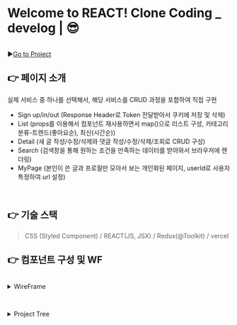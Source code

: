 # Welcome to REACT! Clone Coding _ develog |  😎
![]()

▶️[Go to Project](https://hanghae-7-w-clone.vercel.app//)

## 👉 페이지 소개
실제 서비스 중 하나를 선택해서, 해당 서비스를 CRUD 과정을 포함하여 직접 구현
- Sign up/in/out (Response Header로 Token 전달받아서 쿠키에 저장 및 삭제)
- List (props를 이용해서 컴포넌트 재사용하면서 map()으로 리스트 구성, 카테고리 분류-트렌드(좋아요순), 최신(시간순))
- Detail (새 글 작성/수정/삭제와 댓글 작성/수정/삭제/조회로 CRUD 구성)
- Search (검색창을 통해 원하는 조건을 만족하는 데이터를 받아와서 브라우저에 렌더링)
- MyPage (본인이 쓴 글과 프로필만 모아서 보는 개인화된 페이지, userId로 사용자 특정하여 url 설정)
<br>

## 👉 기술 스택
> CSS (Styled Component) / REACT(JS, JSX) / Redux(@Toolkit) / vercel <br>

## 👉 컴포넌트 구성 및 WF
![]()
<details>
<summary>WireFrame</summary>
<div markdown="1">       
  
![](https://bit.ly/3FGuSRt)
![](https://bit.ly/3hbPTcw)
![](https://bit.ly/3ftr4se)
![](https://bit.ly/3UkQ4Rb)
![](https://bit.ly/3fwWKwM)
![](https://bit.ly/3UjBLfN)
![](https://bit.ly/3U7AMQ7)

</div>
</details>
<br>

![]()
<details>
<summary> Project Tree </summary>
<div markdown="1>

![] (
  ```
Hanghae-7W-Clone
├─ README.md
├─ src
│  ├─ components
│  │  ├─ assets
│  │  │  ├─ detailHeaderLogo.png
│  │  │  ├─ fonts
│  │  │  │  ├─ FiraMono-Bold.woff
│  │  │  │  ├─ FiraMono-Medium.woff
│  │  │  │  ├─ FiraMono-Regular.woff
│  │  │  │  ├─ fonts.js
│  │  │  │  ├─ NotoSans-Black.woff
│  │  │  │  ├─ NotoSans-Bold.woff
│  │  │  │  ├─ NotoSans-Medium.woff
│  │  │  │  └─ NotoSans-Regular.woff
│  │  │  └─ GlobalStyle.jsx
│  │  ├─ detail
│  │  │  ├─ CommentCard.jsx
│  │  │  ├─ CommentContainer.jsx
│  │  │  ├─ CommentForm.jsx
│  │  │  ├─ CommentList.jsx
│  │  │  └─ DetailContainer.jsx
│  │  ├─ elements
│  │  │  ├─ Box.jsx
│  │  │  ├─ Button.jsx
│  │  │  ├─ Grid.js
│  │  │  ├─ Input.jsx
│  │  │  └─ Text.jsx
│  │  ├─ features
│  │  │  ├─ Content.jsx
│  │  │  ├─ LikeList.jsx
│  │  │  ├─ List.css
│  │  │  ├─ Post.jsx
│  │  │  ├─ PostItem.jsx
│  │  │  ├─ PostList.jsx
│  │  │  ├─ SearchList.jsx
│  │  │  └─ TimeList.jsx
│  │  ├─ Layout
│  │  │  ├─ Footer.css
│  │  │  ├─ Footer.jsx
│  │  │  ├─ Grid.jsx
│  │  │  ├─ Header.css
│  │  │  ├─ Header.jsx
│  │  │  ├─ MyPageHeader.css
│  │  │  └─ MyPageHeader.jsx
│  │  ├─ modal
│  │  │  ├─ Login.jsx
│  │  │  ├─ Modal.js
│  │  │  ├─ Portal.js
│  │  │  ├─ Potal.js
│  │  │  └─ Signup.jsx
│  │  └─ update
│  │     ├─ UpdateContent.jsx
│  │     └─ UpdateForm.jsx
│  ├─ hooks
│  │  ├─ useConfirm.jsx
│  │  └─ useInput.jsx
│  ├─ index.js
│  ├─ index.scss
│  ├─ logo.svg
│  ├─ pages
│  │  ├─ DetailPage.jsx
│  │  ├─ Editor.jsx
│  │  ├─ Home.jsx
│  │  ├─ MyPage.css
│  │  ├─ MyPage.jsx
│  │  ├─ Search.jsx
│  │  ├─ UpdatePage.jsx
│  │  └─ Write.jsx
│  ├─ redux
│  │  ├─ config
│  │  │  └─ configureStore.js
│  │  └─ modules
│  │     ├─ cmtSlice.js
│  │     ├─ imageSlice.js
│  │     ├─ listSlice.js
│  │     ├─ mypageSlice.js
│  │     ├─ postSilice2.js
│  │     ├─ postSlice.js
│  │     ├─ postSlice2.js
│  │     ├─ searchSlice.js
│  │     └─ userSlice.js
│  ├─ reportWebVitals.js
│  ├─ router
│  │  ├─ App.css
│  │  ├─ App.js
│  │  ├─ routes
│  │  │  └─ routes.js
│  │  └─ routes.js
│  ├─ serviceWorker.js
│  ├─ setupTests.js
│  └─ shared
│     ├─ Apis.js
│     └─ Cookie.js
└─ yarn.lock

```
)
</div>
</details>
<br>


## 👉 구현 기능
### 1. Sign-up / in / out (Create)
- Create : axios.post 로 서버에 onChange값을 넘겨주면서 cross-check로 프론트도 validation 한 이후, 서버로부터 Token 전달 받아서 로그인 상태 유지
- Validation : 정규표현식을 사용하여 자릿수, 대/소문자 혹은 특수문자등 서버와 공통적으로 결정한 방식으로 ID/PW 생성<br>
ㄴ 정규표현식 조건을 충족하지 않을 경우, input창 아래에 해당 조건을 만족하지 않는다는 event를 노출하여 사용자에게 알림

### 2. Posting List page (Read)
- Read : GET방식으로 서버에서 response 전달받은 내용으로 브라우저에 렌더링하여 구현. 카테고리를 나누어, 주어진 조건에 맞도록 filtering후 map으로
        브라우저에 컴포넌트 구현되도록 함. props를 통해 트렌드/최신 두 가지 카테고리의 리스트들은 Content.jsx를 재사용하여 각각의 리스트들을 나타나게 함.

### 3. Detail page (Read & Update) & Comments (CRUD)
- Read : Main page에서 List의 제목 혹은 사진을 클릭하면 개별 게시물 조회로 이동. POST 요청으로 onChange로 받은 값과, 이미지 파일은 form-data에 실어서
        enctype으로 서버에 전달함.
- Update : axios.patch로 todo.body 데이터 수정 (thunk, redux, useEffect, dispatch)
- Comment(CRUD) : 해당 게시물의 아이디값을 키값으로 갖는 기존 todoList처럼 crud 구현

### 4. Search (Read)
- Read : GET으로 전달받은 정보를 받아와서, 사용자가 검색창에 입력한 onChange value를 가지고, 원하는 검색결과를 필터링하여 브라우저에 렌더링

### 5. My-Page (Read)
- Read : userId로 개인의 포스팅 정보를 가져와서 본인만 접근할 수 있는 페이지에서 자신의 게시물을 관리, 개인 프로필 수정 및 관리 가능

### 6. Env (Enviroment Variable)
- 개발 모드와 배포모드를 나눠 개발모드일때만 redux devtool이 보이도록 구현하고 api의 url을 환경변수로 지정하였습니다.

### 7. Custom Hook
- useState에 onChange핸들러를 추가한 useInput훅을 만들었습니다.
- Global Styled-component를 이용하여 컴포넌트의 재사용성을 높인 버튼 컴포넌트 활용

### 8. Redux toolkit 활용 (thunkAPI)
- 기존 보다 코드량을 줄이고 미들웨어 개념을 통해 리듀서를 비동기 처리하는방법을 알게되었습니다. Axios를 통해 미들웨어를 활용한 비동기 처리과정에서 기초적인 Async-await 구문에서 더 나아가서 인스턴스화 시켜서 코드를 간소화 시키고 가독성을 높였습니다.

### 9. json-server - Mock server 배포
- Back-end의 API작업이 완료되지 않았을때의 상황을 가정하여 json-server를 이용하여 간단한 nosql Mock 서버 구성, 서버로 들어가는 DB들이 JSON 형식으로 제대로 들어가고 있는지 미리 확인하므로써 전달 형태를 미리 일치시키는 작업과 함께, 직렬화되지 않은 데이터들을 json.stringify를 통해 object를 string type으로 변경시켜서 전달하므로써 API 명세서를 정확하게 구현하고자 했습니다.

### 10. Redux devtool 비활성화 처리

<br>

## 👉 디자인 & css
### Styled Components : 만능 버튼
- **조건부 Styled Components `props` 사용하기 :** <br>
Todo 컴포넌트의 <Todobox />`border, color 요소를 isdone의 value에 따라 다르게 적용되도록 props 활용
- **`props.children` 을 활용한 만능 버튼 컴포넌트 구성** <br>
모든 프로젝트에 적용 가능한 혹은 스타일만 수정하여 활용가능할 정도로 구현하지는 않았으나,<br>
프로젝트 볼륨에 맞춘 color / size 속성을 활용할 수 있는 컴포넌트로 구성

### Portal로 Modal 구현
- App.js 바로 하위에 Modal 컴포넌트를 만들어서 전역상태(Boolean)를 통해 show/hide하는 모달을 생성했습니다.
- 사용자의 입장에서 계속되는 페이지 렌더링을 줄이기 위해 모달 내에서 회원가입과 로그인 정보들을 입력할 수 있는 창을 모달로 구현했습니다.
- 모달에 커스텀 훅을 사용해서 실제 서비스와 가장 유사하기 구현하려고 했습니다.

<!-- ### Mobile responsive web -->
<!-- ![](https://velog.velcdn.com/images/joyfive/post/5c91d69b-2ce0-4dbb-b3bd-7494035b2688/image.gif) -->


<br>

## 👉 배운점 & 아쉬운점
### 배운점👍
<기쁨 @joyfive>
- ** ** <br>
 

- ** ** <br>   

- ** ** <br>
  <br>

<br>

<지윤 @verocony>
- ** ** <br>
 

- ** ** <br>

<민지 @minzzjo>
- **CRUD 기능 구현 make-up** 
리덕스 툴킷을 활용하여 Axios를 통한 GET/POST/DELETE/PUT 방식의 DB전송 과정을 직접 적용해 보고 실현할 수 있게 되었다.<br>

- **협업의 시너지**
지난 몇 주간 개인과제를 계속해서 진행해 오면서, 혼자서 모든 과정을 계획하고 해결하는 과정에서 많은 어려움을 겪었고, 함께 손발을 맞춰서 최종 결과물을 내는 데 있어서 버거움이 있었다. 이번 주차에서는 그동안 개선해야 한다고 생각했던 협업과 소통의 중요성을 계속 상기시키면서 팀의 일원으로서 모두가 노력한 결과물을 만들어 내기 위해 더 힘을 내서 열심히 하려고 애썼다. 혼자 보다는 같이 무언가를 해 낸다는 것이 얼마나 중요한지를 정말 많이 느낄 수 있었다.<br>


### 아쉬운점👀
<기쁨 @joyfive>
- ** **<br>

ㄴ 
<br>

<지윤 @verocony>
- ** ** <br>
 

- ** ** <br>

<민지 @minzzjo>
- **기본적인 CRUD구현과 더불어 추가 기능 구현** 
GET 방식으로 데이터를 불러와서 렌더링 하는 과정이 많았어서, 다른 부분을 해 내지 못한게 아쉽다. 조금 더 실전 프로젝트를 위해 미리 익히고 가야 할 기능들을 완전히 내 것으로 만들어보고 시행착오를 더 많이 겪지 못해 아쉽다.<br>
 

- **서버 연결 및 배포 과정에서의 돌발상황 대처 미흡** 
지난 주차를 겪으며, 제출 당일에는 어떤 기능구현과 퍼블리싱을 하지 않고 오롯이 배포에만 집중해야 최대한 오류들을 다 보완한 결과물을 낼 수 있다는 걸 느꼈지만, 기능구현을 꼭 완성해 보고 싶다는 욕심이 커서 큰 스코프가 아니었음에도 구현 과정이 오래 걸렸고 그로 인해 디버깅 및 배포 과정이 많이 미뤄져서 아쉽다. 모든 일은 정해진 기한이 있고, 주어진 시간 안에 해결해 내는 것이 중요하기 때문에 시간관리를 잘 하면서 선택과 집중을 적절하게 하면서 진행해 나가야 할 것 같다.<br>

<br>

## 진도체크
### 이전 목표 : *Success!*<br> 
1. ~~기본 CRUD 구현 make-up~~<br>
2. ~~마지막 제출 전에 CSS완성 후 최종 기능구현 테스트 및 배포~~<br>


Copyright 2022. hang-hae99 9th W7 team C1. all rights reserved.

<!-- ## 항해 99 클론코딩 : 프론트엔드 --! >